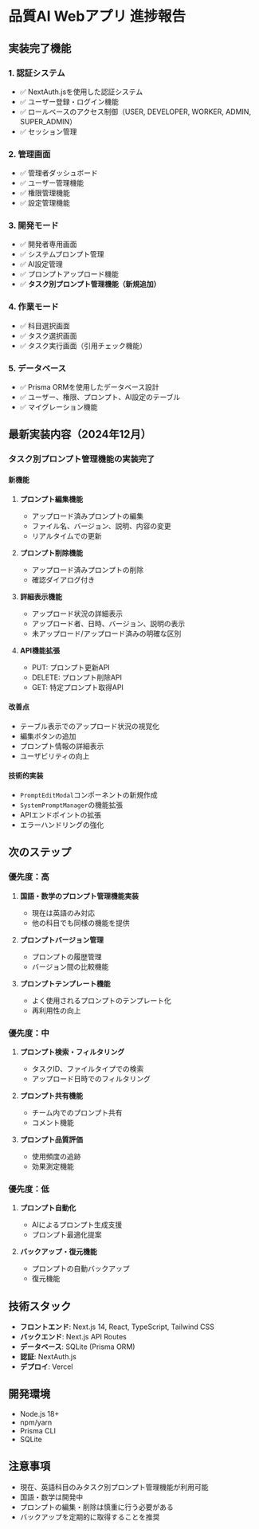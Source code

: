 # 品質AI Webアプリ 進捗報告

## 実装完了機能

### 1. 認証システム
- ✅ NextAuth.jsを使用した認証システム
- ✅ ユーザー登録・ログイン機能
- ✅ ロールベースのアクセス制御（USER, DEVELOPER, WORKER, ADMIN, SUPER_ADMIN）
- ✅ セッション管理

### 2. 管理画面
- ✅ 管理者ダッシュボード
- ✅ ユーザー管理機能
- ✅ 権限管理機能
- ✅ 設定管理機能

### 3. 開発モード
- ✅ 開発者専用画面
- ✅ システムプロンプト管理
- ✅ AI設定管理
- ✅ プロンプトアップロード機能
- ✅ **タスク別プロンプト管理機能（新規追加）**

### 4. 作業モード
- ✅ 科目選択画面
- ✅ タスク選択画面
- ✅ タスク実行画面（引用チェック機能）

### 5. データベース
- ✅ Prisma ORMを使用したデータベース設計
- ✅ ユーザー、権限、プロンプト、AI設定のテーブル
- ✅ マイグレーション機能

## 最新実装内容（2024年12月）

### タスク別プロンプト管理機能の実装完了

#### 新機能
1. **プロンプト編集機能**
   - アップロード済みプロンプトの編集
   - ファイル名、バージョン、説明、内容の変更
   - リアルタイムでの更新

2. **プロンプト削除機能**
   - アップロード済みプロンプトの削除
   - 確認ダイアログ付き

3. **詳細表示機能**
   - アップロード状況の詳細表示
   - アップロード者、日時、バージョン、説明の表示
   - 未アップロード/アップロード済みの明確な区別

4. **API機能拡張**
   - PUT: プロンプト更新API
   - DELETE: プロンプト削除API
   - GET: 特定プロンプト取得API

#### 改善点
- テーブル表示でのアップロード状況の視覚化
- 編集ボタンの追加
- プロンプト情報の詳細表示
- ユーザビリティの向上

#### 技術的実装
- `PromptEditModal`コンポーネントの新規作成
- `SystemPromptManager`の機能拡張
- APIエンドポイントの拡張
- エラーハンドリングの強化

## 次のステップ

### 優先度：高
1. **国語・数学のプロンプト管理機能実装**
   - 現在は英語のみ対応
   - 他の科目でも同様の機能を提供

2. **プロンプトバージョン管理**
   - プロンプトの履歴管理
   - バージョン間の比較機能

3. **プロンプトテンプレート機能**
   - よく使用されるプロンプトのテンプレート化
   - 再利用性の向上

### 優先度：中
1. **プロンプト検索・フィルタリング**
   - タスクID、ファイルタイプでの検索
   - アップロード日時でのフィルタリング

2. **プロンプト共有機能**
   - チーム内でのプロンプト共有
   - コメント機能

3. **プロンプト品質評価**
   - 使用頻度の追跡
   - 効果測定機能

### 優先度：低
1. **プロンプト自動化**
   - AIによるプロンプト生成支援
   - プロンプト最適化提案

2. **バックアップ・復元機能**
   - プロンプトの自動バックアップ
   - 復元機能

## 技術スタック

- **フロントエンド**: Next.js 14, React, TypeScript, Tailwind CSS
- **バックエンド**: Next.js API Routes
- **データベース**: SQLite (Prisma ORM)
- **認証**: NextAuth.js
- **デプロイ**: Vercel

## 開発環境

- Node.js 18+
- npm/yarn
- Prisma CLI
- SQLite

## 注意事項

- 現在、英語科目のみタスク別プロンプト管理機能が利用可能
- 国語・数学は開発中
- プロンプトの編集・削除は慎重に行う必要がある
- バックアップを定期的に取得することを推奨 